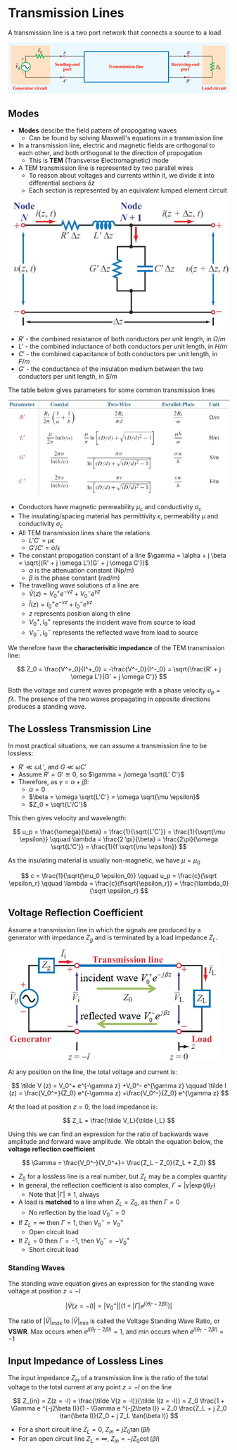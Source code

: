 # Transmission Lines

A transmission line is a two port network that connects a source to a load

![](./img/tline.png)

## Modes

- **Modes** descibe the field pattern of propogating waves
  - Can be found by solving Maxwell's equations in a transmission line
- In a transmission line, electric and magnetic fields are orthogonal to each other, and both orthogonal to the direction of propogation
  - This is **TEM** (Transverse Electromagnetic) mode
- A TEM transmission line is represented by two parallel wires
  - To reason about voltages and currents within it, we divide it into differential sections $\delta z$
  - Each section is represented by an equivalent lumped element circuit

![](./img/section.png)

- $R'$ - the combined resistance of both conductors per unit length, in $\Omega / m$
- $L'$ - the combined inductance of both conductors per unit length, in $H / m$
- $C'$ - the combined capacitance of both conductors per unit length, in $F / m$
- $G'$ - the conductance of the insulation medium between the two conductors per unit length, in $S/m$

The table below gives parameters for some common transmission lines

![](./img/tline-table.png)

- Conductors have magnetic permeability $\mu_c$ and conductivity $\sigma_c$
- The insulating/spacing material has permittivity $\epsilon$, permeability $\mu$ and conductivity $\sigma_c$
- All TEM transmission lines share the relations
  - $L'C' = \mu \epsilon$
  - $G'/C' = \sigma/\epsilon$
- The constant propogation constant of a line $\gamma = \alpha + j \beta = \sqrt{(R' + j \omega L')(G' + j \omega C')}$
  - $\alpha$ is the attenuation constant (Np/m)
  - $\beta$ is the phase constant (rad/m)
- The travelling wave solutions of a line are
  - $\tilde V (z) = V_0^+ e^{-\gamma z} +V_0^- e^{\gamma z}$
  - $\tilde I (z) = I_0^+ e^{-\gamma z} +I_0^- e^{\gamma z}$
  - $z$ represents position along th eline
  - $V_0^+, I_0^+$ represents the incident wave from source to load
  - $V_0^-, I_0^-$ represents the reflected wave from load to source

We therefore have the **characterisitic impedance** of the TEM transmission line:

$$
Z_0  = \frac{V^+_0}{I^+_0} = -\frac{V^-_0}{I^-_0} = \sqrt{\frac{R' + j \omega L'}{G' + j \omega C'}}
$$

Both the voltage and current waves propagate with a phase velocity $u_p = f \lambda$. The presence of the two waves propagating in opposite directions produces a standing wave.

## The Lossless Transmission Line

In most practical situations, we can assume a transmission line to be lossless:

- $R' \ll \omega L'$, and $G \ll \omega C'$
- Assume $R' = G' \approxeq 0$, so $\gamma = j\omega \sqrt{L' C'}$
- Therefore, as $\gamma = \alpha + j\beta$:
  - $\alpha =0$
  - $\beta = \omega \sqrt{L'C'} = \omega \sqrt{\mu \epsilon}$
  - $Z_0 = \sqrt{L'/C'}$

This then gives velocity and wavelength:

$$
u_p = \frac{\omega}{\beta} = \frac{1}{\sqrt{L'C'}} = \frac{1}{\sqrt{\mu \epsilon}}
\qquad
\lambda = \frac{2 \pi}{\beta} = \frac{2\pi}{\omega \sqrt{L'C'}} = \frac{1}{f \sqrt{\mu \epsilon}}
$$

As the insulating material is usually non-magnetic, we have $\mu = \mu_0$

$$
c = \frac{1}{\sqrt{\mu_0 \epsilon_0}}
\qquad
u_p = \frac{c}{\sqrt \epsilon_r}
\qquad
\lambda = \frac{c}{f\sqrt{\epsilon_r}} = \frac{\lambda_0}{\sqrt \epsilon_r}
$$

## Voltage Reflection Coefficient

Assume a transmission line in which the signals are produced by a generator with impedance $Z_g$ and is terminated by a load impedance $Z_L$.

![](./img/reflection.png)

At any position on the line, the total voltage and current is:

$$
\tilde V (z) = V_0^+ e^{-\gamma z} +V_0^- e^{\gamma z} \qquad  \tilde I (z) = \frac{V_0^+}{Z_0} e^{-\gamma z} +\frac{V_0^-}{Z_0} e^{\gamma z}
$$

At the load at position $z=0$, the load impedance is:

$$
Z_L = \frac{\tilde V_L}{\tilde I_L}
$$

Using this we can find an expression for the ratio of backwards wave amplitude and forward wave amplitude. We obtain the equation below, the **voltage reflection coefficient**

$$
\Gamma = \frac{V_0^-}{V_0^+}= \frac{Z_L - Z_0}{Z_L + Z_0}
$$

- $Z_0$ for a lossless line is a real number, but $Z_L$ may be a complex quantity
- In general, the reflection coefficient is also complex, $\Gamma = |\gamma| \exp( j \theta_\Gamma)$
  - Note that $|\Gamma| \leq 1$, always
- A load is **matched** to a line when $Z_L = Z_0$, as then $\Gamma =0$
  - No reflection by the load $V_0^- = 0$
- If $Z_L = \infty$ then $\Gamma = 1$, then $V_0^- = V_0^+$
  - Open circuit load
- If $Z_L = 0$ then $\Gamma = -1$, then $V_0^- = -V_0^+$
  - Short circuit load

### Standing Waves

The standing wave equation gives an expression for the standing wave voltage at position $z=-l$

$$
|\tilde V (z = -l)| = |V_0^+| |(1+|\Gamma|e^{j(\theta_{\Gamma} - 2 \beta l)})|
$$

The ratio of $|\tilde V|_{max}$ to $|\tilde V|_{min}$ is called the Voltage Standing Wave Ratio, or **VSWR**. Max occurs when $e^{j(\theta_{\Gamma} - 2 \beta l)}=1$, and min occurs when $e^{j(\theta_{\Gamma} - 2 \beta l)}=-1$

## Input Impedance of Lossless Lines

The input impedance $Z_{in}$ of a transmission line is the ratio of the total voltage to the total current at any point $z = -l$ on the line

$$
Z_{in} = Z(z = -l) = \frac{\tilde V(z = -l)}{\tilde I(z = -l)} = Z_0 \frac{1 + \Gamma e ^{-j2\beta l}}{1 - \Gamma e ^{-j2\beta l}} = Z_0 \frac{Z_L + j Z_0 \tan(\beta l)}{Z_0 + j Z_L \tan(\beta l)}
$$

- For a short circuit line $Z_L = 0$, $Z_{in} = j Z_0 \tan (\beta l)$
- For an open circuit line $Z_L = \infty$, $Z_{in} = -j Z_0 \cot (\beta l)$
